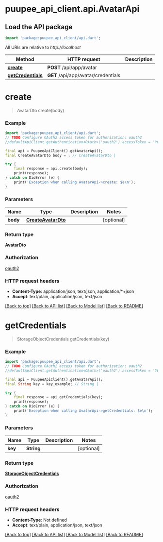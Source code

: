 # puupee_api_client.api.AvatarApi

## Load the API package
```dart
import 'package:puupee_api_client/api.dart';
```

All URIs are relative to *http://localhost*

Method | HTTP request | Description
------------- | ------------- | -------------
[**create**](AvatarApi.md#create) | **POST** /api/app/avatar | 
[**getCredentials**](AvatarApi.md#getcredentials) | **GET** /api/app/avatar/credentials | 


# **create**
> AvatarDto create(body)



### Example
```dart
import 'package:puupee_api_client/api.dart';
// TODO Configure OAuth2 access token for authorization: oauth2
//defaultApiClient.getAuthentication<OAuth>('oauth2').accessToken = 'YOUR_ACCESS_TOKEN';

final api = PuupeeApiClient().getAvatarApi();
final CreateAvatarDto body = ; // CreateAvatarDto | 

try {
    final response = api.create(body);
    print(response);
} catch on DioError (e) {
    print('Exception when calling AvatarApi->create: $e\n');
}
```

### Parameters

Name | Type | Description  | Notes
------------- | ------------- | ------------- | -------------
 **body** | [**CreateAvatarDto**](CreateAvatarDto.md)|  | [optional] 

### Return type

[**AvatarDto**](AvatarDto.md)

### Authorization

[oauth2](../README.md#oauth2)

### HTTP request headers

 - **Content-Type**: application/json, text/json, application/*+json
 - **Accept**: text/plain, application/json, text/json

[[Back to top]](#) [[Back to API list]](../README.md#documentation-for-api-endpoints) [[Back to Model list]](../README.md#documentation-for-models) [[Back to README]](../README.md)

# **getCredentials**
> StorageObjectCredentials getCredentials(key)



### Example
```dart
import 'package:puupee_api_client/api.dart';
// TODO Configure OAuth2 access token for authorization: oauth2
//defaultApiClient.getAuthentication<OAuth>('oauth2').accessToken = 'YOUR_ACCESS_TOKEN';

final api = PuupeeApiClient().getAvatarApi();
final String key = key_example; // String | 

try {
    final response = api.getCredentials(key);
    print(response);
} catch on DioError (e) {
    print('Exception when calling AvatarApi->getCredentials: $e\n');
}
```

### Parameters

Name | Type | Description  | Notes
------------- | ------------- | ------------- | -------------
 **key** | **String**|  | [optional] 

### Return type

[**StorageObjectCredentials**](StorageObjectCredentials.md)

### Authorization

[oauth2](../README.md#oauth2)

### HTTP request headers

 - **Content-Type**: Not defined
 - **Accept**: text/plain, application/json, text/json

[[Back to top]](#) [[Back to API list]](../README.md#documentation-for-api-endpoints) [[Back to Model list]](../README.md#documentation-for-models) [[Back to README]](../README.md)

